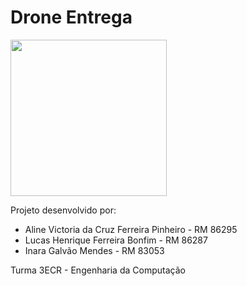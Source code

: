 # Drone Entrega

<img src="https://user-images.githubusercontent.com/38167816/201232566-b0db22a8-cce8-47bf-bd39-9c996de45952.png" width="250"/>

Projeto desenvolvido por:

* Aline Victoria da Cruz Ferreira Pinheiro - RM 86295
* Lucas Henrique Ferreira Bonfim - RM 86287
* Inara Galvão Mendes - RM 83053

Turma 3ECR - Engenharia da Computação
